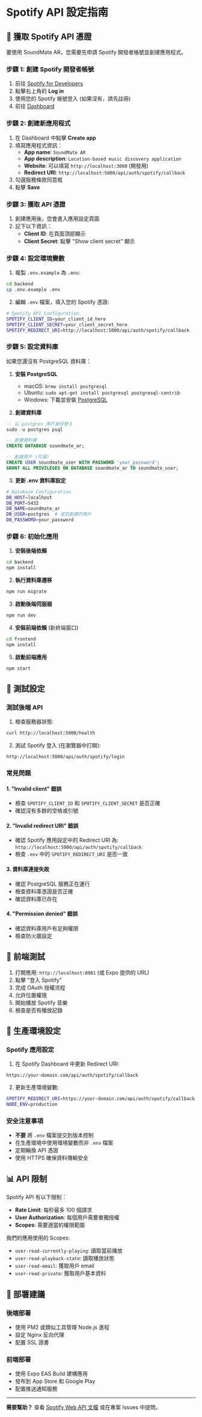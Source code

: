# Spotify API 設定指南

## 🎵 獲取 Spotify API 憑證

要使用 SoundMate AR，您需要先申請 Spotify 開發者帳號並創建應用程式。

### 步驟 1: 創建 Spotify 開發者帳號

1. 前往 [Spotify for Developers](https://developer.spotify.com/)
2. 點擊右上角的 **Log in** 
3. 使用您的 Spotify 帳號登入 (如果沒有，請先註冊)
4. 前往 [Dashboard](https://developer.spotify.com/dashboard)

### 步驟 2: 創建新應用程式

1. 在 Dashboard 中點擊 **Create app**
2. 填寫應用程式資訊：
   - **App name**: `SoundMate AR`
   - **App description**: `Location-based music discovery application`
   - **Website**: 可以填寫 `http://localhost:3000` (開發用)
   - **Redirect URI**: `http://localhost:5000/api/auth/spotify/callback`
3. 勾選服務條款同意框
4. 點擊 **Save**

### 步驟 3: 獲取 API 憑證

1. 創建應用後，您會進入應用設定頁面
2. 記下以下資訊：
   - **Client ID**: 在頁面頂部顯示
   - **Client Secret**: 點擊 "Show client secret" 顯示

### 步驟 4: 設定環境變數

1. 複製 `.env.example` 為 `.env`:
```bash
cd backend
cp .env.example .env
```

2. 編輯 `.env` 檔案，填入您的 Spotify 憑證:
```bash
# Spotify API Configuration
SPOTIFY_CLIENT_ID=your_client_id_here
SPOTIFY_CLIENT_SECRET=your_client_secret_here
SPOTIFY_REDIRECT_URI=http://localhost:5000/api/auth/spotify/callback
```

### 步驟 5: 設定資料庫

如果您還沒有 PostgreSQL 資料庫：

1. **安裝 PostgreSQL**
   - macOS: `brew install postgresql`
   - Ubuntu: `sudo apt-get install postgresql postgresql-contrib`
   - Windows: 下載並安裝 [PostgreSQL](https://www.postgresql.org/download/windows/)

2. **創建資料庫**
```sql
-- 以 postgres 用戶身份登入
sudo -u postgres psql

-- 創建資料庫
CREATE DATABASE soundmate_ar;

-- 創建用戶 (可選)
CREATE USER soundmate_user WITH PASSWORD 'your_password';
GRANT ALL PRIVILEGES ON DATABASE soundmate_ar TO soundmate_user;
```

3. **更新 .env 資料庫設定**
```bash
# Database Configuration
DB_HOST=localhost
DB_PORT=5432
DB_NAME=soundmate_ar
DB_USER=postgres  # 或您創建的用戶
DB_PASSWORD=your_password
```

### 步驟 6: 初始化應用

1. **安裝後端依賴**
```bash
cd backend
npm install
```

2. **執行資料庫遷移**
```bash
npm run migrate
```

3. **啟動後端伺服器**
```bash
npm run dev
```

4. **安裝前端依賴** (新終端窗口)
```bash
cd frontend
npm install
```

5. **啟動前端應用**
```bash
npm start
```

## 🔧 測試設定

### 測試後端 API

1. 檢查服務器狀態:
```bash
curl http://localhost:5000/health
```

2. 測試 Spotify 登入 (在瀏覽器中打開):
```
http://localhost:5000/api/auth/spotify/login
```

### 常見問題

#### 1. "Invalid client" 錯誤
- 檢查 `SPOTIFY_CLIENT_ID` 和 `SPOTIFY_CLIENT_SECRET` 是否正確
- 確認沒有多餘的空格或引號

#### 2. "Invalid redirect URI" 錯誤
- 確認 Spotify 應用設定中的 Redirect URI 為: `http://localhost:5000/api/auth/spotify/callback`
- 檢查 `.env` 中的 `SPOTIFY_REDIRECT_URI` 是否一致

#### 3. 資料庫連接失敗
- 確認 PostgreSQL 服務正在運行
- 檢查資料庫憑證是否正確
- 確認資料庫已存在

#### 4. "Permission denied" 錯誤
- 確認資料庫用戶有足夠權限
- 檢查防火牆設定

## 📱 前端測試

1. 打開應用: `http://localhost:8081` (或 Expo 提供的 URL)
2. 點擊 "登入 Spotify"
3. 完成 OAuth 授權流程
4. 允許位置權限
5. 開始播放 Spotify 音樂
6. 檢查是否有播放記錄

## 🎯 生產環境設定

### Spotify 應用設定

1. 在 Spotify Dashboard 中更新 Redirect URI:
```
https://your-domain.com/api/auth/spotify/callback
```

2. 更新生產環境變數:
```bash
SPOTIFY_REDIRECT_URI=https://your-domain.com/api/auth/spotify/callback
NODE_ENV=production
```

### 安全注意事項

- **不要** 將 `.env` 檔案提交到版本控制
- 在生產環境中使用環境變數而非 `.env` 檔案
- 定期輪換 API 憑證
- 使用 HTTPS 確保資料傳輸安全

## 📊 API 限制

Spotify API 有以下限制：
- **Rate Limit**: 每秒最多 100 個請求
- **User Authorization**: 每個用戶需要單獨授權
- **Scopes**: 需要適當的權限範圍

我們的應用使用的 Scopes:
- `user-read-currently-playing`: 讀取當前播放
- `user-read-playback-state`: 讀取播放狀態
- `user-read-email`: 獲取用戶 email
- `user-read-private`: 獲取用戶基本資料

## 🚀 部署建議

### 後端部署
- 使用 PM2 或類似工具管理 Node.js 進程
- 設定 Nginx 反向代理
- 配置 SSL 證書

### 前端部署
- 使用 Expo EAS Build 建構應用
- 發布到 App Store 和 Google Play
- 配置推送通知服務

---

**需要幫助？** 查看 [Spotify Web API 文檔](https://developer.spotify.com/documentation/web-api/) 或在專案 Issues 中提問。